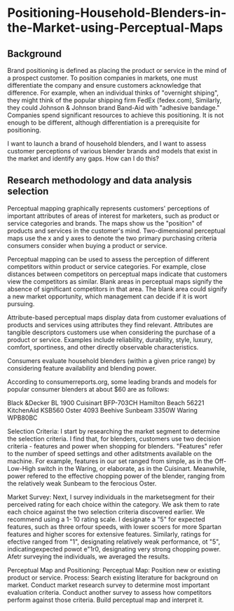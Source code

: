 # Positioning-Household-Blenders-in-the-Market-using-Perceptual-Maps

## Background

Brand positioning is defined as placing the product or service in the mind of a prospect customer. To position companies in markets, one must differentiate the company and ensure customers acknowledge that difference. For example, when an individual thinks of "overnight shiping", they might think of the popular shipping firm FedEx (fedex.com), Similarly, they could Johnson & Johnson brand Band-Aid with "adhesive bandage." Companies spend significant resources to achieve this positioning. It is not enough to be different, although differentiation is a prerequisite for positioning.

I want to launch a brand of household blenders, and I want to assess customer perceptions of various blender brands and models that exist in the market and identify any gaps. How can I do this?

## Research methodology and data analysis selection

Perceptual mapping graphically represents customers' perceptions of important attributes of areas of interest for marketers, such as product or service categories and brands. The maps show us the "position" of products and services in the customer's mind. Two-dimensional perceptual maps use the x and y axes to denote the two primary purchasing criteria consumers consider when buying a product or service. 

Perceptual mapping can be used to assess the perception of different competitors within product or service categories. For example, close distances between competitors on perceptual maps indicate that customers view the competitors as similar. Blank areas in perceptual maps signify the absence of significant competitors in that area. The blank area could signify a new market opportunity, which management can decide if it is wort pursuing.

Attribute-based perceptual maps display data from customer evaluations of products and services using attributes they find relevant. Attributes are tangible descriptors customers use when considering the purchase of a product or service. Examples include reliability, durability, style, luxury, comfort, sportiness, and other directly observable characteristics. 

Consumers evaluate household blenders (within a given price range) by considering feature availability and blending power.

According  to consumerreports.org, some leading brands and models for popular consumer blenders at about $60 are as follows:

Black &Decker BL 1900 
Cuisinart BFP-703CH
Hamilton Beach 56221 
KitchenAid KSB560
Oster 4093 Beehive
Sunbeam 3350W
Waring WPB80BC


Selection Criteria: I start by researching the market segment to determine the selection criteria. I find that, for blenders, customers use two decision criteria - features and power when shopping for blenders. "Features" refer to the number of speed settings and other aditstments available on the machine. For example, features in our set ranged from simple, as in the Off-Low-High switch in the Waring, or elaborate, as in the Cuisinart. Meanwhile, power refered to the effective chopping power of the blender, ranging from the relatively weak Sunbeam to the ferocious Oster.

Market Survey: Next, I survey individuals in the marketsegment for their perceived rating for each choice within the category. We ask them to rate each choice against the two selection criteria discovered earlier. We recommend using a 1- 10 rating scale. I designate a "5" for expected features, such as three orfour speeds, with lower scoers for more Spartan features and higher scores for extensive features. Similarly, ratings for efective ranged from "1", designating relatively weak performance, ot "5", indicatingexpected powot e"1r0, designating very strong chopping power.
Afetr surveying the individuals, we averaged the results.




Perceptual Map and Positioning: Perceptual Map: Position new or existing product or service.
Process: Search existing literature for background on market. Conduct market research survey to
determine most important evaluation criteria. Conduct another survey to assess how competitors
perform against those criteria. Build perceptual map and interpret it. 


